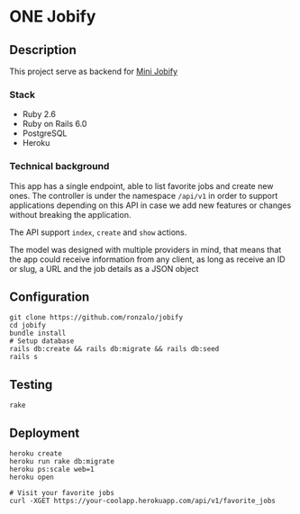 # ONE Jobify

## Description

This project serve as backend for [Mini Jobify](https://github.com/ronzalo/mini-jobify)

### Stack

* Ruby 2.6
* Ruby on Rails 6.0
* PostgreSQL
* Heroku

### Technical background

This app has a single endpoint, able to list favorite jobs and create new ones. The controller is under the namespace `/api/v1` in order to support applications depending on this API in case we add new features or changes without breaking the application.

The API support `index`, `create` and `show` actions.

The model was designed with multiple providers in mind, that means that the app could receive information from any client, as long as receive an ID or slug, a URL and the job details as a JSON object

## Configuration

```shell
git clone https://github.com/ronzalo/jobify
cd jobify
bundle install
# Setup database
rails db:create && rails db:migrate && rails db:seed
rails s
```

## Testing

```shell
rake
```

## Deployment

```shell
heroku create
heroku run rake db:migrate
heroku ps:scale web=1
heroku open

# Visit your favorite jobs
curl -XGET https://your-coolapp.herokuapp.com/api/v1/favorite_jobs
```
